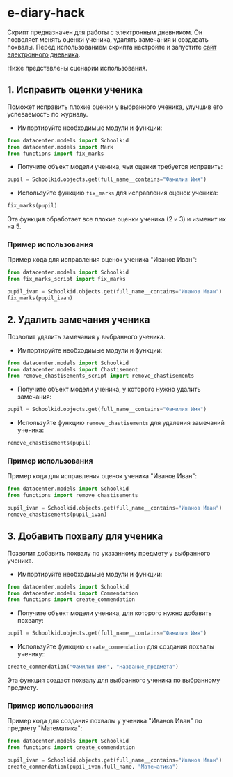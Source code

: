 # e-diary-hack
Скрипт предназначен для работы с электронным дневником. Он позволяет менять оценки ученика, удалять замечания и создавать похвалы.
Перед использованием скрипта настройте и запустите [сайт электронного дневника](https://github.com/devmanorg/e-diary/).

Ниже представлены сценарии использования.

## 1. Исправить оценки ученика
Поможет исправить плохие оценки у выбранного ученика, улучшив его успеваемость по журналу.
- Импортируйте необходимые модули и функции:
```python
from datacenter.models import Schoolkid
from datacenter.models import Mark
from functions import fix_marks
```
- Получите объект модели ученика, чьи оценки требуется исправить:
```python
pupil = Schoolkid.objects.get(full_name__contains="Фамилия Имя")
```
- Используйте функцию `fix_marks` для исправления оценок ученика:
```python
fix_marks(pupil)
```
Эта функция обработает все плохие оценки ученика (2 и 3) и изменит их на 5.
### Пример использования
Пример кода для исправления оценок ученика "Иванов Иван":
```python
from datacenter.models import Schoolkid
from fix_marks_script import fix_marks

pupil_ivan = Schoolkid.objects.get(full_name__contains="Иванов Иван")
fix_marks(pupil_ivan)
```
## 2. Удалить замечания ученика
Позволит удалить замечания у выбранного ученика.
- Импортируйте необходимые модули и функции:
```python
from datacenter.models import Schoolkid
from datacenter.models import Chastisement
from remove_chastisements_script import remove_chastisements
```
- Получите объект модели ученика, у которого нужно удалить замечания:
```python
pupil = Schoolkid.objects.get(full_name__contains="Фамилия Имя")
```
- Используйте функцию `remove_chastisements` для удаления замечаний ученика:
```python
remove_chastisements(pupil)
```
### Пример использования
Пример кода для исправления оценок ученика "Иванов Иван":
```python
from datacenter.models import Schoolkid
from functions import remove_chastisements

pupil_ivan = Schoolkid.objects.get(full_name__contains="Иванов Иван")
remove_chastisements(pupil_ivan)
```
## 3. Добавить похвалу для ученика
Позволит добавить похвалу по указанному предмету у выбранного ученика.
- Импортируйте необходимые модули и функции:
```python
from datacenter.models import Schoolkid
from datacenter.models import Commendation
from functions import create_commendation
```
- Получите объект модели ученика, для которого нужно добавить похвалу:
```python
pupil = Schoolkid.objects.get(full_name__contains="Фамилия Имя")
```
- Используйте функцию `create_commendation` для создания похвалы ученику::
```python
create_commendation("Фамилия Имя", "Название_предмета")
```
Эта функция создаст похвалу для выбранного ученика по выбранному предмету.

### Пример использования
Пример кода для создания похвалы у ученика "Иванов Иван" по предмету "Математика":
```python
from datacenter.models import Schoolkid
from functions import create_commendation

pupil_ivan = Schoolkid.objects.get(full_name__contains="Иванов Иван")
create_commendation(pupil_ivan.full_name, "Математика")
```
